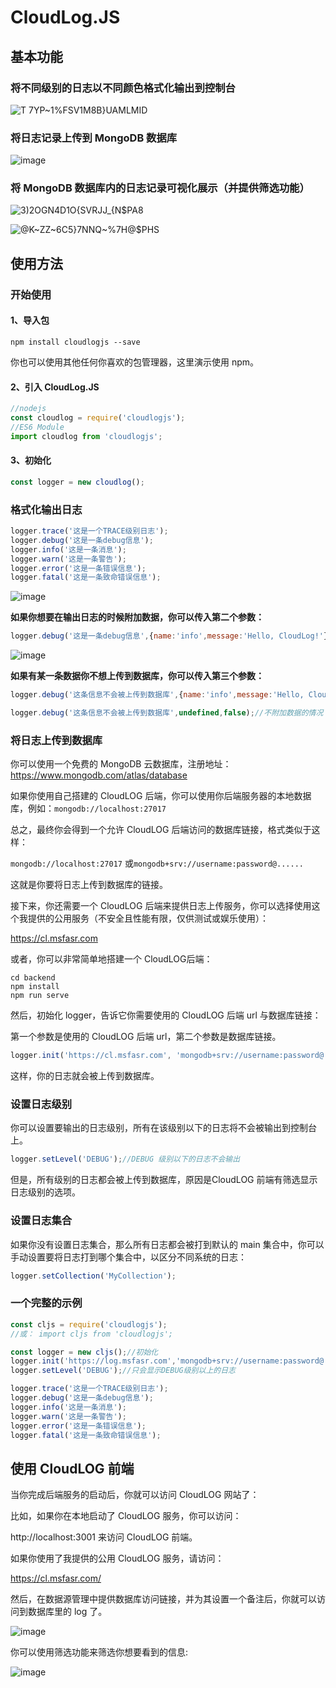 # CloudLog.JS
## 基本功能

### 将不同级别的日志以不同颜色格式化输出到控制台

![T 7YP~1%FSV1M8B}UAMLMID](https://user-images.githubusercontent.com/30483415/149433496-e0a9fb0f-c951-4dc6-8539-1c7d0f588a8b.png)

### 将日志记录上传到 MongoDB 数据库

![image](https://user-images.githubusercontent.com/30483415/149433545-e9727bde-d630-4074-b6bd-08c30deebb5f.png)

### 将 MongoDB 数据库内的日志记录可视化展示（并提供筛选功能）

![3)2OGN4D1O{SVRJJ_{N$PA8](https://user-images.githubusercontent.com/30483415/149433558-11be1599-1d79-48ec-9662-3c5ff837fee3.png)

![@K~ZZ~6C5}7NNQ~%7H@$PHS](https://user-images.githubusercontent.com/30483415/149433569-4b3c2077-1672-4b91-837a-8905bb0138e2.png)

## 使用方法

### 开始使用

#### 1、导入包

```shell
npm install cloudlogjs --save
```

你也可以使用其他任何你喜欢的包管理器，这里演示使用 npm。

#### 2、引入 CloudLog.JS

```js
//nodejs
const cloudlog = require('cloudlogjs');
//ES6 Module
import cloudlog from 'cloudlogjs';
```

#### 3、初始化

```js
const logger = new cloudlog();
```

### 格式化输出日志

```js
logger.trace('这是一个TRACE级别日志');
logger.debug('这是一条debug信息');
logger.info('这是一条消息');
logger.warn('这是一条警告');
logger.error('这是一条错误信息');
logger.fatal('这是一条致命错误信息');
```

![image](https://user-images.githubusercontent.com/30483415/149433607-d4926ae3-58a6-440a-aa62-7f6844787a68.png)

**如果你想要在输出日志的时候附加数据，你可以传入第二个参数：**

```js
logger.debug('这是一条debug信息',{name:'info',message:'Hello, CloudLog!'});
```

![image](https://user-images.githubusercontent.com/30483415/149435324-ab75d2c7-fd51-441a-87ba-357738f51597.png)


**如果有某一条数据你不想上传到数据库，你可以传入第三个参数：**

```js
logger.debug('这条信息不会被上传到数据库',{name:'info',message:'Hello, CloudLog!'},false);
```

```js
logger.debug('这条信息不会被上传到数据库',undefined,false);//不附加数据的情况
```


### 将日志上传到数据库

你可以使用一个免费的 MongoDB 云数据库，注册地址：https://www.mongodb.com/atlas/database

如果你使用自己搭建的 CloudLOG 后端，你可以使用你后端服务器的本地数据库，例如：`mongodb://localhost:27017`

总之，最终你会得到一个允许 CloudLOG 后端访问的数据库链接，格式类似于这样：

`mongodb://localhost:27017` 或`mongodb+srv://username:password@......`

这就是你要将日志上传到数据库的链接。

接下来，你还需要一个 CloudLOG 后端来提供日志上传服务，你可以选择使用这个我提供的公用服务（不安全且性能有限，仅供测试或娱乐使用）：

https://cl.msfasr.com

或者，你可以非常简单地搭建一个 CloudLOG后端：

```shell
cd backend
npm install
npm run serve
```

然后，初始化 logger，告诉它你需要使用的 CloudLOG 后端 url 与数据库链接：

第一个参数是使用的 CloudLOG 后端 url，第二个参数是数据库链接。

```js
logger.init('https://cl.msfasr.com', 'mongodb+srv://username:password@......');
```

这样，你的日志就会被上传到数据库。

### 设置日志级别

你可以设置要输出的日志级别，所有在该级别以下的日志将不会被输出到控制台上。

```js
logger.setLevel('DEBUG');//DEBUG 级别以下的日志不会输出
```

但是，所有级别的日志都会被上传到数据库，原因是CloudLOG 前端有筛选显示日志级别的选项。

### 设置日志集合

如果你没有设置日志集合，那么所有日志都会被打到默认的 main 集合中，你可以手动设置要将日志打到哪个集合中，以区分不同系统的日志：

```js
logger.setCollection('MyCollection');
```

### 一个完整的示例

```js
const cljs = require('cloudlogjs');
//或： import cljs from 'cloudlogjs';

const logger = new cljs();//初始化
logger.init('https://log.msfasr.com','mongodb+srv://username:password@......')//设置后端及数据库链接
logger.setLevel('DEBUG');//只会显示DEBUG级别以上的日志

logger.trace('这是一个TRACE级别日志');
logger.debug('这是一条debug信息');
logger.info('这是一条消息');
logger.warn('这是一条警告');
logger.error('这是一条错误信息');
logger.fatal('这是一条致命错误信息');
```

## 使用 CloudLOG 前端

当你完成后端服务的启动后，你就可以访问 CloudLOG 网站了：

比如，如果你在本地启动了 CloudLOG 服务，你可以访问：

http://localhost:3001  来访问 CloudLOG 前端。

如果你使用了我提供的公用 CloudLOG 服务，请访问：

https://cl.msfasr.com/

然后，在数据源管理中提供数据库访问链接，并为其设置一个备注后，你就可以访问到数据库里的 log 了。

![image](https://user-images.githubusercontent.com/30483415/149435500-c7ed4687-c627-4522-aa42-4cd663d9972e.png)

你可以使用筛选功能来筛选你想要看到的信息:

![image](https://user-images.githubusercontent.com/30483415/149433646-b2f16817-9c7f-456d-b928-5ca9c41f71d4.png)
